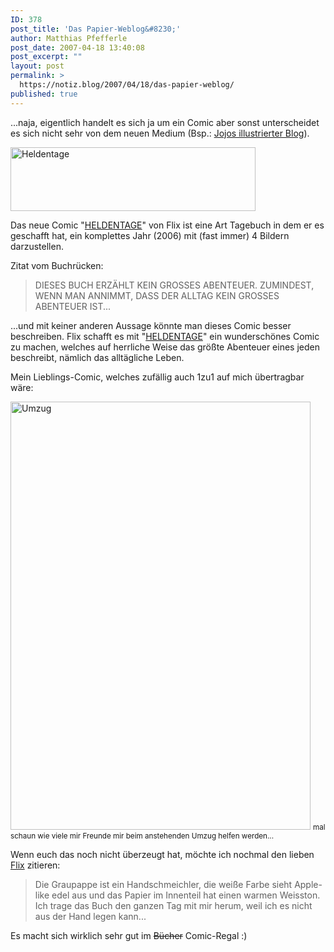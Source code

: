 ```yaml
---
ID: 378
post_title: 'Das Papier-Weblog&#8230;'
author: Matthias Pfefferle
post_date: 2007-04-18 13:40:08
post_excerpt: ""
layout: post
permalink: >
  https://notiz.blog/2007/04/18/das-papier-weblog/
published: true
---
```

...naja, eigentlich handelt es sich ja um ein Comic aber sonst unterscheidet es sich nicht sehr von dem neuen Medium (Bsp.: <a href="http://blog.beetlebum.de/">Jojos illustrierter Blog</a>).

<img src="http://notiz.blog/wp-content/uploads/2007/04/heldentage.jpg" alt="Heldentage" width="392" height="102" class="aligncenter size-full wp-image-379" />

Das neue Comic "<a href="http://www.amazon.de/Heldentage-Carlsen-Comics-Flix/dp/3551786461/pfefferle-21/">HELDENTAGE</a>" von Flix ist eine Art Tagebuch in dem er es geschafft hat, ein komplettes Jahr (2006) mit (fast immer) 4 Bildern darzustellen.

Zitat vom Buchrücken:
<blockquote>DIESES BUCH ERZÄHLT KEIN GROSSES ABENTEUER. ZUMINDEST, WENN MAN ANNIMMT, DASS DER ALLTAG KEIN GROSSES ABENTEUER IST...</blockquote>

...und mit keiner anderen Aussage könnte man dieses Comic besser beschreiben. Flix schafft es mit "<a href="http://www.amazon.de/Heldentage-Carlsen-Comics-Flix/dp/3551786461/pfefferle-21/">HELDENTAGE</a>" ein wunderschönes Comic zu machen, welches auf herrliche Weise das größte Abenteuer eines jeden beschreibt, nämlich das alltägliche Leben.
<!--more-->
Mein Lieblings-Comic, welches zufällig auch 1zu1 auf mich übertragbar wäre:

<img src="http://notiz.blog/wp-content/uploads/2007/04/flix_umzug.jpg" alt="Umzug" width="480" height="685" class="aligncenter size-full wp-image-380" />
<small>mal schaun wie viele mir Freunde mir beim anstehenden Umzug helfen werden...</small>

Wenn euch das noch nicht überzeugt hat, möchte ich nochmal den lieben <a href="http://www.der-flix.de/">Flix</a> zitieren:
<blockquote>Die Graupappe ist ein Handschmeichler, die weiße Farbe sieht Apple-like edel aus und das Papier im Innenteil hat einen warmen Weisston. Ich trage das Buch den ganzen Tag mit mir herum, weil ich es nicht aus der Hand legen kann...</blockquote>

Es macht sich wirklich sehr gut im <del datetime="2007-04-18T11:30:42+00:00">Bücher</del> Comic-Regal :)